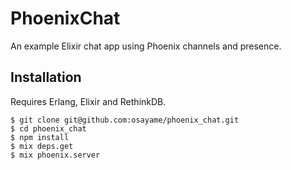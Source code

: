 # PhoenixChat

An example Elixir chat app using Phoenix channels and presence.

## Installation

Requires Erlang, Elixir and RethinkDB.

```
$ git clone git@github.com:osayame/phoenix_chat.git
$ cd phoenix_chat
$ npm install
$ mix deps.get
$ mix phoenix.server
```
